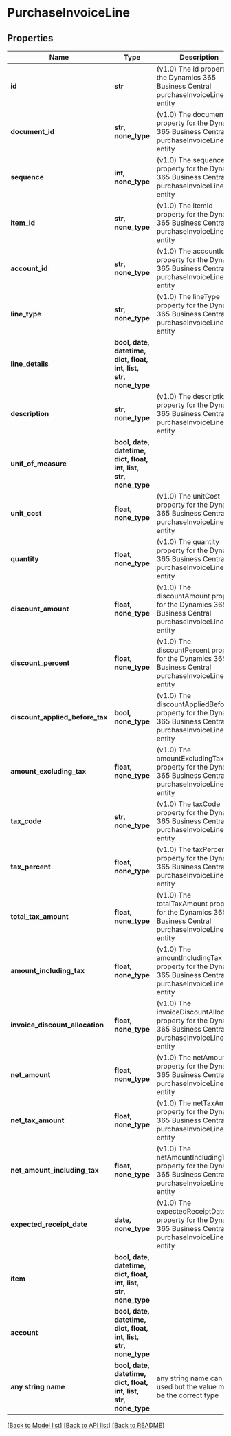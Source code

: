 # PurchaseInvoiceLine


## Properties
Name | Type | Description | Notes
------------ | ------------- | ------------- | -------------
**id** | **str** | (v1.0) The id property for the Dynamics 365 Business Central purchaseInvoiceLine entity | [optional] 
**document_id** | **str, none_type** | (v1.0) The documentId property for the Dynamics 365 Business Central purchaseInvoiceLine entity | [optional] 
**sequence** | **int, none_type** | (v1.0) The sequence property for the Dynamics 365 Business Central purchaseInvoiceLine entity | [optional] 
**item_id** | **str, none_type** | (v1.0) The itemId property for the Dynamics 365 Business Central purchaseInvoiceLine entity | [optional] 
**account_id** | **str, none_type** | (v1.0) The accountId property for the Dynamics 365 Business Central purchaseInvoiceLine entity | [optional] 
**line_type** | **str, none_type** | (v1.0) The lineType property for the Dynamics 365 Business Central purchaseInvoiceLine entity | [optional] 
**line_details** | **bool, date, datetime, dict, float, int, list, str, none_type** |  | [optional] 
**description** | **str, none_type** | (v1.0) The description property for the Dynamics 365 Business Central purchaseInvoiceLine entity | [optional] 
**unit_of_measure** | **bool, date, datetime, dict, float, int, list, str, none_type** |  | [optional] 
**unit_cost** | **float, none_type** | (v1.0) The unitCost property for the Dynamics 365 Business Central purchaseInvoiceLine entity | [optional] 
**quantity** | **float, none_type** | (v1.0) The quantity property for the Dynamics 365 Business Central purchaseInvoiceLine entity | [optional] 
**discount_amount** | **float, none_type** | (v1.0) The discountAmount property for the Dynamics 365 Business Central purchaseInvoiceLine entity | [optional] 
**discount_percent** | **float, none_type** | (v1.0) The discountPercent property for the Dynamics 365 Business Central purchaseInvoiceLine entity | [optional] 
**discount_applied_before_tax** | **bool, none_type** | (v1.0) The discountAppliedBeforeTax property for the Dynamics 365 Business Central purchaseInvoiceLine entity | [optional] 
**amount_excluding_tax** | **float, none_type** | (v1.0) The amountExcludingTax property for the Dynamics 365 Business Central purchaseInvoiceLine entity | [optional] 
**tax_code** | **str, none_type** | (v1.0) The taxCode property for the Dynamics 365 Business Central purchaseInvoiceLine entity | [optional] 
**tax_percent** | **float, none_type** | (v1.0) The taxPercent property for the Dynamics 365 Business Central purchaseInvoiceLine entity | [optional] 
**total_tax_amount** | **float, none_type** | (v1.0) The totalTaxAmount property for the Dynamics 365 Business Central purchaseInvoiceLine entity | [optional] 
**amount_including_tax** | **float, none_type** | (v1.0) The amountIncludingTax property for the Dynamics 365 Business Central purchaseInvoiceLine entity | [optional] 
**invoice_discount_allocation** | **float, none_type** | (v1.0) The invoiceDiscountAllocation property for the Dynamics 365 Business Central purchaseInvoiceLine entity | [optional] 
**net_amount** | **float, none_type** | (v1.0) The netAmount property for the Dynamics 365 Business Central purchaseInvoiceLine entity | [optional] 
**net_tax_amount** | **float, none_type** | (v1.0) The netTaxAmount property for the Dynamics 365 Business Central purchaseInvoiceLine entity | [optional] 
**net_amount_including_tax** | **float, none_type** | (v1.0) The netAmountIncludingTax property for the Dynamics 365 Business Central purchaseInvoiceLine entity | [optional] 
**expected_receipt_date** | **date, none_type** | (v1.0) The expectedReceiptDate property for the Dynamics 365 Business Central purchaseInvoiceLine entity | [optional] 
**item** | **bool, date, datetime, dict, float, int, list, str, none_type** |  | [optional] 
**account** | **bool, date, datetime, dict, float, int, list, str, none_type** |  | [optional] 
**any string name** | **bool, date, datetime, dict, float, int, list, str, none_type** | any string name can be used but the value must be the correct type | [optional]

[[Back to Model list]](../README.md#documentation-for-models) [[Back to API list]](../README.md#documentation-for-api-endpoints) [[Back to README]](../README.md)


